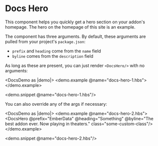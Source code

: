 # Docs Hero

This component helps you quickly get a hero section on your addon's homepage. The hero on the homepage of this site is an example.

The component has three arguments. By default, these arguments are pulled from your project's `package.json`:

  - `prefix` and `heading` come from the `name` field
  - `byline` comes from the `description` field

As long as these are present, you can just render `<DocsHero/>` with no arguments:

<DocsDemo as |demo|>
  <demo.example @name="docs-hero-1.hbs">
    <DocsHero/>
  </demo.example>

  <demo.snippet @name="docs-hero-1.hbs"/>
</DocsDemo>

You can also override any of the args if necessary:

<DocsDemo as |demo|>
  <demo.example @name="docs-hero-2.hbs">
    <DocsHero
      @prefix="EmberData"
      @heading="Something"
      @byline="The best addon ever. Now playing in theaters."
      class="some-custom-class"/>
  </demo.example>

  <demo.snippet @name="docs-hero-2.hbs"/>
</DocsDemo>
